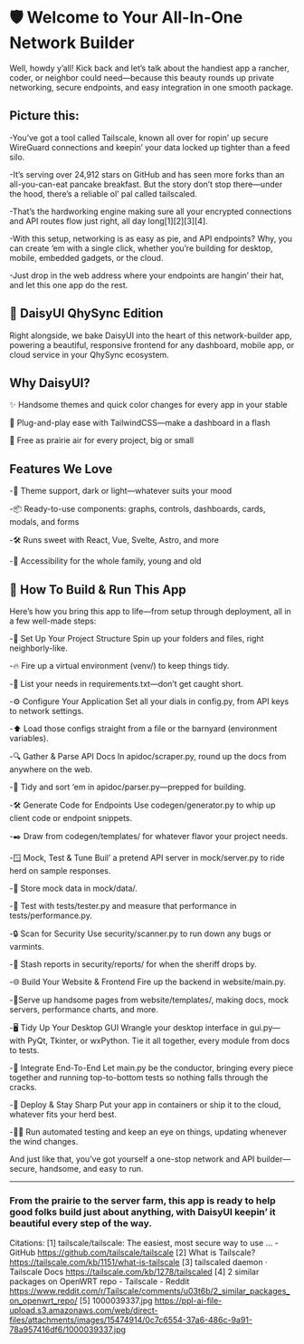 # 🛡️ Welcome to Your All-In-One Network Builder

Well, howdy y’all! Kick back and let’s talk about the handiest app a rancher, coder, or neighbor could need—because this beauty rounds up private networking, secure endpoints, and easy integration in one smooth package.

## Picture this:

-You’ve got a tool called Tailscale, known all over for ropin’ up secure WireGuard connections and keepin’ your data locked up tighter than a feed silo. 

-It’s serving over 24,912 stars on GitHub and has seen more forks than an all-you-can-eat pancake breakfast. But the story don’t stop there—under the hood, there’s a reliable ol’ pal called tailscaled. 

-That’s the hardworking engine making sure all your encrypted connections and API routes flow just right, all day long[1][2][3][4].

-With this setup, networking is as easy as pie, and API endpoints? Why, you can create ‘em with a single click, whether you’re building for desktop, mobile, embedded gadgets, or the cloud. 

-Just drop in the web address where your endpoints are hangin’ their hat, and let this one app do the rest.

## 🌼 DaisyUI QhySync Edition
Right alongside, we bake DaisyUI into the heart of this network-builder app, powering a beautiful, responsive frontend for any dashboard, mobile app, or cloud service in your QhySync ecosystem.

## Why DaisyUI?

✨ Handsome themes and quick color changes for every app in your stable

🚀 Plug-and-play ease with TailwindCSS—make a dashboard in a flash

💸 Free as prairie air for every project, big or small

## Features We Love

-🎨 Theme support, dark or light—whatever suits your mood

-📦 Ready-to-use components: graphs, controls, dashboards, cards, modals, and forms

-🛠️ Runs sweet with React, Vue, Svelte, Astro, and more

-🤝 Accessibility for the whole family, young and old

## 🌟 How To Build & Run This App

Here’s how you bring this app to life—from setup through deployment, all in a few well-made steps:

-🚀 Set Up Your Project Structure
Spin up your folders and files, right neighborly-like.

-🔥 Fire up a virtual environment (venv/) to keep things tidy.

-📝 List your needs in requirements.txt—don’t get caught short.

-⚙️ Configure Your Application
Set all your dials in config.py, from API keys to network settings.

-⬆️ Load those configs straight from a file or the barnyard (environment variables).

-🔍 Gather & Parse API Docs
In apidoc/scraper.py, round up the docs from anywhere on the web.

-🧹 Tidy and sort ‘em in apidoc/parser.py—prepped for building.

-🛠️ Generate Code for Endpoints
Use codegen/generator.py to whip up client code or endpoint snippets.

-✒️ Draw from codegen/templates/ for whatever flavor your project needs.

-🪟 Mock, Test & Tune
Buil’ a pretend API server in mock/server.py to ride herd on sample responses.

-🏬 Store mock data in mock/data/.

-🧪 Test with tests/tester.py and measure that performance in tests/performance.py.

-🔒 Scan for Security
Use security/scanner.py to run down any bugs or varmints.

-🔏 Stash reports in security/reports/ for when the sheriff drops by.

-🌐 Build Your Website & Frontend
Fire up the backend in website/main.py.

-🍦Serve up handsome pages from website/templates/, making docs, mock servers, performance charts, and more.

-🖥️ Tidy Up Your Desktop GUI
Wrangle your desktop interface in gui.py—with PyQt, Tkinter, or wxPython.
Tie it all together, every module from docs to tests.

-🧩 Integrate End-To-End
Let main.py be the conductor, bringing every piece together and running top-to-bottom tests so nothing falls through the cracks.

-🚀 Deploy & Stay Sharp
Put your app in containers or ship it to the cloud, whatever fits your herd best.

-🏃‍♂️ Run automated testing and keep an eye on things, updating whenever the wind changes.

And just like that, you’ve got yourself a one-stop network and API builder—secure, handsome, and easy to run. 

---

### From the prairie to the server farm, this app is ready to help good folks build just about anything, with DaisyUI keepin’ it beautiful every step of the way.

Citations: [1] tailscale/tailscale: The easiest, most secure way to use ... - GitHub https://github.com/tailscale/tailscale [2] What is Tailscale? https://tailscale.com/kb/1151/what-is-tailscale [3] tailscaled daemon · Tailscale Docs https://tailscale.com/kb/1278/tailscaled [4] 2 similar packages on OpenWRT repo - Tailscale - Reddit https://www.reddit.com/r/Tailscale/comments/u03t6b/2_similar_packages_on_openwrt_repo/ [5] 1000039337.jpg https://ppl-ai-file-upload.s3.amazonaws.com/web/direct-files/attachments/images/15474914/0c7c6554-37a6-486c-9a91-78a957416df6/1000039337.jpg